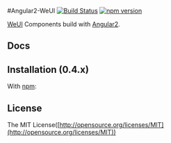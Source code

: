 #Angular2-WeUI [![Build Status](https://travis-ci.org/weui/react-weui.svg?branch=master)](https://travis-ci.org/weui/react-weui) [![npm version](https://img.shields.io/npm/v/react-weui.svg)](https://www.npmjs.org/package/react-weui)

[WeUI](https://github.com/weui/weui) Components build with [Angular2](https://angular.io/).


## Docs


## Installation (0.4.x)

With [npm](http://npmjs.com/):



## License

The MIT License([http://opensource.org/licenses/MIT](http://opensource.org/licenses/MIT))

